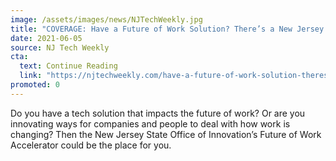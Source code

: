 ```yaml
---
image: /assets/images/news/NJTechWeekly.jpg
title: "COVERAGE: Have a Future of Work Solution? There’s a New Jersey Accelerator for that!"
date: 2021-06-05
source: NJ Tech Weekly
cta:
  text: Continue Reading
  link: "https://njtechweekly.com/have-a-future-of-work-solution-theres-a-new-jersey-accelerator-for-that/"
promoted: 0
---
```


Do you have a tech solution that impacts the future of work? Or are you innovating ways for companies and people to deal with how work is changing? Then the New Jersey State Office of Innovation’s Future of Work Accelerator could be the place for you.
